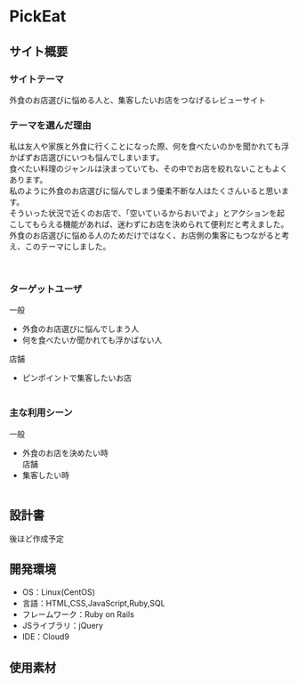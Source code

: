 # PickEat
<!--​READMEを作成する際は、項目内の【補足説明】は削除して完成させてください。-->
## サイト概要
### サイトテーマ
<!-- 【補足説明】 -->
<!-- - 〜なコミュニティサイトorレビューサイトorSNS　と１文で記載する --> 
外食のお店選びに悩める人と、集客したいお店をつなげるレビューサイト
​
### テーマを選んだ理由
<!-- 【補足説明】 -->
<!-- - ですます調で記載しましょう。READMEファイルは企業様も見られます。 -->
<!-- - ３文以上記載しましょう。 -->

<!--　★テーマ理由を記載する際のポイント　-->
<!-- - 自分自身の背景の説明（このポートフォリオを作る前提を説明） -->
<!-- - 扱う題材が抱えている問題・課題の説明 -->
<!-- - ターゲットとするユーザーが持つであろう課題の説明（需要をアピールするため） -->
<!-- - 当問題を解決するために、このようなポートフォリオを制作してみようと考えました」という結び -->

<!-- ★記載例 -->
<!-- もともと料理が好きで、オリジナルレシピで料理を作ることが多いのですが、少しずつレシピが1パターンになってきており頭を悩ませていました。 -->
<!-- 身近に自分と同じように、料理を好んでする友人がいないため困っていた所、他の人がどのようなレシピで作っているのかを知れるサービスがあれば便利だと考えました。 -->
<!-- また料理好きな人だけでなく、日々料理を作る必要があるがレシピに困っている人の助けにもなると考え、このテーマにしました。 -->

私は友人や家族と外食に行くことになった際、何を食べたいのかを聞かれても浮かばずお店選びにいつも悩んでしまいます。<br>
食べたい料理のジャンルは決まっていても、その中でお店を絞れないこともよくあります。<br>
私のように外食のお店選びに悩んでしまう優柔不断な人はたくさんいると思います。<br>
そういった状況で近くのお店で、「空いているからおいでよ」とアクションを起こしてもらえる機能があれば、迷わずにお店を決められて便利だと考えました。<br>
外食のお店選びに悩める人のためだけではなく、お店側の集客にもつながると考え、このテーマにしました。


​
### ターゲットユーザ
<!-- 【補足説明】 -->
<!-- - 〜な人という記載方法で、2つ以上記載しましょう -->
<!-- - テーマ理由と矛盾のないターゲットを選出しましょう -->
<!-- - 実際にサービスを利用する立場であると想定しましょう  -->
一般
* 外食のお店選びに悩んでしまう人<br>
* 何を食べたいか聞かれても浮かばない人<br>

店舗
* ピンポイントで集客したいお店<br>
​
### 主な利用シーン
<!-- 【補足説明】 -->
<!-- - 〜な時という記載方法で、2つ以上記載しましょう -->
一般
* 外食のお店を決めたい時<br>
店舗
* 集客したい時<br>
​
## 設計書
<!-- 【補足説明】 -->
<!-- - テーマ提出時点では不要です。 -->
<!-- - 当項目には「後ほど作成予定」と記載しましょう。 -->
後ほど作成予定
​
## 開発環境
- OS：Linux(CentOS)
- 言語：HTML,CSS,JavaScript,Ruby,SQL
- フレームワーク：Ruby on Rails
- JSライブラリ：jQuery
- IDE：Cloud9
​
## 使用素材
<!-- - 外部サービスの画像素材・音声素材を使用した場合は、必ずサービス名とURLを明記してください。 -->
<!-- - アプリケーションの実装に使用したgem/bootstrapのリファレンスなどの記載は不要です。 -->
<!-- - 使用しない場合は、使用素材の項目をREADMEから削除してください。 -->
<!-- - 架空の団体・題材を前提にポートフォリオを制作する場合、下記のテンプレートを当項目内に記載しましょう。 -->
<!-- 【テンプレート】 -->
<!-- 著作権を考慮し、架空のデータを扱う予定です。 -->
<!-- なお今後、実在するデータを利用する際には、事前に著作権保持者と契約を結んだ上で利用します。 -->